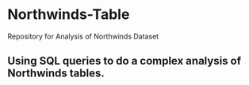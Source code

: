 # Northwinds-Table
Repository for Analysis of Northwinds Dataset

## Using SQL queries to do a complex analysis of Northwinds tables.
